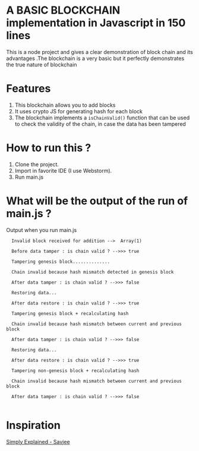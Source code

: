 # A BASIC BLOCKCHAIN implementation in Javascript in 150 lines

This is a node project and gives a clear demonstration of block chain and its advantages
.The blockchain is a very basic but it perfectly demonstrates the true nature of blockchain

# Features

1. This blockchain allows you to add blocks
2. It uses crypto JS for generating hash for each block
3. The blockchain implements a ``isChainValid()`` function that
can be used to check the validity of the chain, in case the data has been tampered

# How to run this ?

1. Clone the project.
2. Import in favorite IDE (I use Webstorm).
3. Run main.js

# What will be the output of the run of main.js ?

Output when you run main.js

````
  Invalid block received for addition -->  Array(1)

  Before data tamper : is chain valid ? -->>> true
  
  Tampering genesis block..............
  
  Chain invalid because hash mismatch detected in genesis block
  
  After data tamper : is chain valid ? -->>> false
  
  Restoring data...
  
  After data restore : is chain valid ? -->>> true
  
  Tampering genesis block + recalculating hash
  
  Chain invalid because hash mismatch between current and previous block
  
  After data tamper : is chain valid ? -->>> false
  
  Restoring data...
  
  After data restore : is chain valid ? -->>> true
  
  Tampering non-genesis block + recalculating hash
  
  Chain invalid because hash mismatch between current and previous block
  
  After data tamper : is chain valid ? -->>> false
  
  ````

 # Inspiration
 
 [
Simply Explained - Savjee
](https://www.youtube.com/watch?v=zVqczFZr124)
 